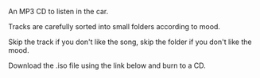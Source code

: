 An MP3 CD to listen in the car.

Tracks are carefully sorted into small folders according to mood.

Skip the track if you don't like the song, skip the folder if you don't like the mood.


Download the .iso file using the link below and burn to a CD.


